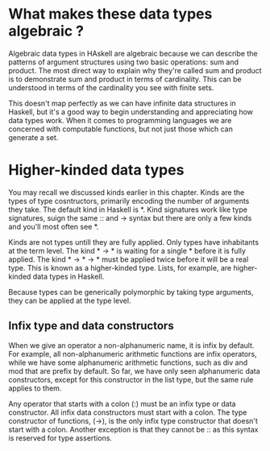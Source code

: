 # What makes these data types algebraic ?

Algebraic data types in HAskell are algebraic because we can describe the
patterns of argument structures using two basic operations: sum and product.
The most direct way to explain why they're called sum and product is to demonstrate
sum and product in terms of cardinality. This can be understood in terms of the
cardinality you see with finite sets. 

This doesn't map perfectly as we can have infinite data structures in Haskell, 
but it's a good way to begin understanding and appreciating how data types work. When
it comes to programming languages we are concerned with computable functions, 
but not just those which can generate a set.

# Higher-kinded data types

You may recall we discussed kinds earlier in this chapter. Kinds are the
types of type cosntructors, primarily encoding the number of arguments
they take. The default kind in Haskell is *. Kind signatures work like 
type signatures, suign the same :: and -> syntax but there are only a few
kinds and you'll most often see *.

Kinds are not types untill they are fully applied. Only types have inhabitants
at the term level. The kind * -> * is waiting for a single * before it is fully
applied. The kind * -> * -> * must be applied twice before it will be a real type.
This is known as a higher-kinded type. Lists, for example, are higher-kinded 
data types in Haskell.

Because types can be generically polymorphic by taking type arguments, they
can be applied at the type level.


## Infix type and data constructors

When we give an operator a non-alphanumeric name, it is infix by default. 
For example, all non-alphanumeric arithmetic functions are infix operators, 
while we have some alphanumeric arithmetic functions, such as div and mod 
that are prefix by default. So far, we have only seen alphanumeric 
data constructors, except for this constructor in the list type, but the same
rule applies to them.

Any operator that starts with a colon (:) must be an infix type or 
data constructor. All infix data constructors must start with a colon. The
type constructor of functions, (->), is the only infix type constructor
that doesn't start with a colon. Another exception is that they cannot be ::
as this syntax is reserved for type assertions.


